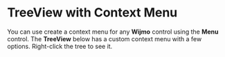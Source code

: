 TreeView with Context Menu
==========================

You can use create a context menu for any __Wijmo__ control using the __Menu__ control. The __TreeView__ below has a custom context menu with a few options. Right-click the tree to see it.